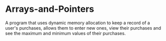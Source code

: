 # Arrays-and-Pointers
A program that uses dynamic memory allocation to keep a record of a user's purchases, allows them to enter new ones, view their purchases and see the maximum and minimum values of their purchases.
